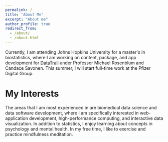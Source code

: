 ```yaml
---
permalink: /
title: "About Me"
excerpt: "About me"
author_profile: true
redirect_from: 
  - /about/
  - /about.html
---
```


Currently, I am attending Johns Hopkins University for a master's in biostatistics, where I am working on content, package, and app development for [DataTrail](https://www.datatrail.org/) under Professor Michael Rosenblum and Candace Savonen. This summer, I will start full-time work at the Pfizer Digital Group.

My Interests
======
The areas that I am most experienced in are biomedical data science and data software development, where I am specifically interested in web-application development, high-performance computing, and interactive data visualization. In addition to statistics, I enjoy learning about concepts in psychology and mental health. In my free time, I like to exercise and practice mindfulness meditation.
